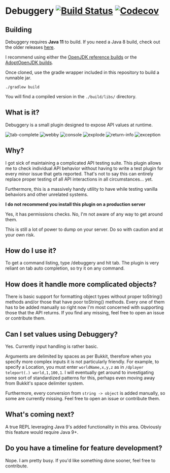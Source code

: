 Debuggery [![Build Status](https://papermc.io/ci/buildStatus/icon?job=Debuggery)](https://papermc.io/ci/job/Debuggery) [![Codecov](https://img.shields.io/codecov/c/github/zachbr/debuggery.svg)](https://codecov.io/gh/zachbr/Debuggery)
=========

## Building
Debuggery requires **Java 11** to build.
If you need a Java 8 build, check out the older releases [here](https://github.com/zachbr/Debuggery/releases/).

I recommend using either the [OpenJDK reference builds] or the [AdoptOpenJDK builds].

Once cloned, use the gradle wrapper included in this repository to build a runnable jar.

`./gradlew build`

You will find a compiled version in the `./build/libs/` directory.


[OpenJDK reference builds]: http://jdk.java.net/11/
[AdoptOpenJDK builds]: https://adoptopenjdk.net/?variant=openjdk11&jvmVariant=hotspot

## What is it?
Debuggery is a small plugin designed to expose API values at runtime.

![tab-complete](https://i.imgur.com/H6IgP2H.png)
![webby](https://i.imgur.com/UKVYKN8.png)
![console](https://i.imgur.com/ETbwcCe.png)
![explode](https://i.imgur.com/LWzkAy2.png)
![return-info](https://i.imgur.com/IHLW3B7.png)
![exception](https://i.imgur.com/dVx9M3U.png)

## Why?
I got sick of maintaining a complicated API testing suite. This plugin allows me to check individual API behavior
without having to write a test plugin for every minor issue that gets reported. That's not to say this can entirely
replace proper testing of all API interactions in all circumstances... yet.

Furthermore, this is a massively handy utility to have while testing vanilla behaviors and other unrelated systems.

**I do not recommend you install this plugin on a production server**

Yes, it has permissions checks. No, I'm not aware of any way to get around them.

This is still a lot of power to dump on your server. Do so with caution and at your own risk.

## How do I use it?
To get a command listing, type /debuggery and hit tab.
The plugin is very reliant on tab auto completion, so try it on any command.

## How does it handle more complicated objects?
There is basic support for formatting object types without proper toString() methods and/or those that have poor
toString() methods. Every one of them has to be added manually so right now I'm most concerned with supporting those
that the API returns. If you find any missing, feel free to open an issue or contribute them.

## Can I set values using Debuggery?
Yes. Currently input handling is rather basic.

Arguments are delimited by spaces as per Bukkit, therefore when you specify more complex inputs it is not particularly
friendly. For example, to specify a Location, you must enter `worldName,x,y,z` as in `/dplayer teleport(.) world,1,100,1`.
I will eventually get around to investigating some sort of standardized patterns for this, perhaps even moving away
from Bukkit's space delimiter system.

Furthermore, every conversion from `string -> object` is added manually, so some are currently missing. Feel free to
open an issue or contribute them.

## What's coming next?
A true REPL leveraging Java 9's added functionality in this area. Obviously this feature would require Java 9+.

## Do you have a timeline for feature development?
Nope. I am pretty busy. If you'd like something done sooner, feel free to contribute.
